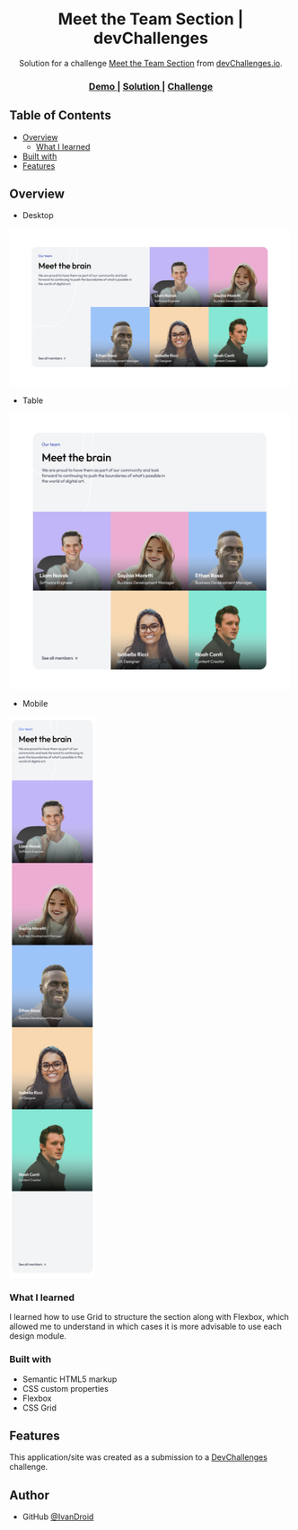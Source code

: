 <!-- Please update value in the {}  -->

<h1 align="center">Meet the Team Section | devChallenges</h1>

<div align="center">
   Solution for a challenge <a href="https://devchallenges.io/challenge/meet-the-team-section-challenge" target="_blank">Meet the Team Section</a> from <a href="http://devchallenges.io" target="_blank">devChallenges.io</a>.
</div>

<div align="center">
  <h3>
    <a href="https://ivancs719.github.io/our-team-layout-master/">
      Demo
    </a>
    <span> | </span>
    <a href="https://github.com/IvanCS719/our-team-layout-master">
      Solution
    </a>
    <span> | </span>
    <a href="https://devchallenges.io/challenge/meet-the-team-section-challenge">
      Challenge
    </a>
  </h3>
</div>

<!-- TABLE OF CONTENTS -->

## Table of Contents

- [Overview](#overview)
  - [What I learned](#what-i-learned)
- [Built with](#built-with)
- [Features](#features)

<!-- OVERVIEW -->

## Overview

- Desktop

<img src="https://github.com/IvanCS719/our-team-layout-master/blob/main/design/Desktop_1350px.jpg?raw=true" width="500px" alt="screenshot">

- Table

<img src="https://github.com/IvanCS719/our-team-layout-master/blob/main/design/Tablet_1024px.jpg?raw=true" width="500px" alt="screenshot">

- Mobile

<img src="https://github.com/IvanCS719/our-team-layout-master/blob/main/design/Mobile_412px.jpg?raw=true" height="1000px" alt="screenshot">

### What I learned

I learned how to use Grid to structure the section along with Flexbox, which allowed me to understand in which cases it is more advisable to use each design module.

### Built with

- Semantic HTML5 markup
- CSS custom properties
- Flexbox
- CSS Grid

## Features

This application/site was created as a submission to a [DevChallenges](https://devchallenges.io/challenges-dashboard) challenge.

## Author

- GitHub [@IvanDroid](https://github.com/IvanCS719)
